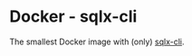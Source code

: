 # Docker - sqlx-cli

The smallest Docker image with (only) [sqlx-cli](https://github.com/launchbadge/sqlx/tree/main/sqlx-cli).
